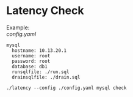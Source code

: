 # Latency Check
Example:<br>
*config.yaml*
```
mysql
  hostname: 10.13.20.1
  username: root
  password: root
  database: db1
  runsqlfile: ./run.sql
  drainsqlfile: ./drain.sql
```
`./latency --config ./config.yaml mysql check`